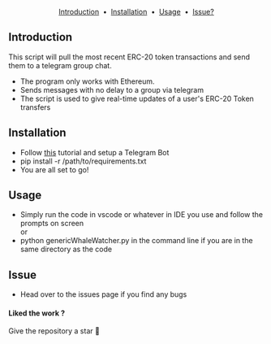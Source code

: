 <p align="center">
<a href="#introduction">Introduction</a> &nbsp;&bull;&nbsp;
<a href="#installation">Installation</a> &nbsp;&bull;&nbsp;
<a href="#usage">Usage</a> &nbsp;&bull;&nbsp;
<a href="#issue">Issue?</a>
</p>


## Introduction
This script will pull the most recent ERC-20 token transactions and send them to a telegram group chat.

- The program only works with Ethereum.
- Sends messages with no delay to a group via telegram
- The script is used to give real-time updates of a user's ERC-20 Token transfers

## Installation
- Follow [this](https://medium.com/@ManHay_Hong/how-to-create-a-telegram-bot-and-send-messages-with-python-4cf314d9fa3e) tutorial and setup a Telegram Bot
- pip install -r /path/to/requirements.txt
- You are all set to go!

## Usage
- Simply run the code in vscode or whatever in IDE you use and follow the prompts on screen
<br>or
- python genericWhaleWatcher.py in the command line if you are in the same directory as the code

## Issue
- Head over to the issues page if you find any bugs

<h4>Liked the work ?</h4>
Give the repository a star 🌟
